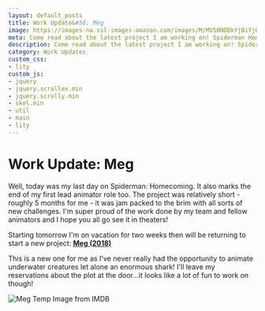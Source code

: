 ```yaml
---
layout: default_posts
title: Work Update&#58; Meg
image: https://images-na.ssl-images-amazon.com/images/M/MV5BNDBkYjBiYjQtZjQzZC00NTExLWE2OGEtZTZiZmEwYzk3Y2ZkXkEyXkFqcGdeQXVyNjkzNTUxNjQ@._V1_SY1000_CR0,0,1333,1000_AL_.jpg
meta: Come read about the latest project I am working on! Spiderman Homecoming is over and I'm now moving onto Meg!
description: Come read about the latest project I am working on! Spiderman Homecoming is over and I'm now moving onto Meg!
category: Work Updates
custom_css:
- lity
custom_js:
- jquery
- jquery.scrollex.min
- jquery.scrolly.min
- skel.min
- util
- main
- lity
---
```

<h1 class="major">Work Update&#58; Meg</h1>

Well, today was my last day on Spiderman: Homecoming. It also marks the end of my first lead animator role too. The project was relatively short - roughly 5 months for me - it was jam packed to the brim with all sorts of new challenges. I'm super proud of the work done by my team and fellow animators and I hope you all go see it in theaters! 


Starting tomorrow I'm on vacation for two weeks then will be returning to start a new project: **[Meg (2018)](http://www.imdb.com/title/tt4779682/)**


This is a new one for me as I've never really had the opportunity to animate underwater creatures let alone an enormous shark! I'll leave my reservations about the plot at the door...it looks like a lot of fun to work on though!
<div>
    <span class="image fit_half">
        <img src="https://images-na.ssl-images-amazon.com/images/M/MV5BNDBkYjBiYjQtZjQzZC00NTExLWE2OGEtZTZiZmEwYzk3Y2ZkXkEyXkFqcGdeQXVyNjkzNTUxNjQ@._V1_SY1000_CR0,0,1333,1000_AL_.jpg" alt="Meg Temp Image from IMDB"/>
    </span>
</div>




